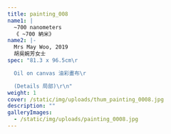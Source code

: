 ```yaml
---
title: painting_008
name1: |
  ~700 nanometers
  《 ~700 納米》
name2: |-
  Mrs May Woo, 2019
  胡吳婉芳女士
spec: "81.3 x 96.5cm\r

  Oil on canvas 油彩畫布\r

  (Details 局部)\r\n"
weight: 1
cover: /static/img/uploads/thum_painting_0008.jpg
description: ""
galleryImages:
  - /static/img/uploads/painting_0008.jpg
---
```

